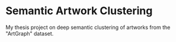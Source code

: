 # Semantic Artwork Clustering
My thesis project on deep semantic clustering of artworks from the "ArtGraph" dataset.
